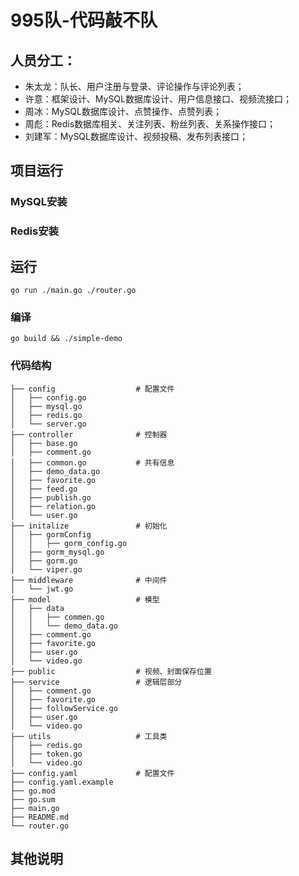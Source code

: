 # 995队-代码敲不队

## 人员分工：
- 朱太龙：队长、用户注册与登录、评论操作与评论列表；
- 许意：框架设计、MySQL数据库设计、用户信息接口、视频流接口；
- 周冰：MySQL数据库设计、点赞操作、点赞列表；
- 周彪：Redis数据库相关、关注列表、粉丝列表、关系操作接口；
- 刘建军：MySQL数据库设计、视频投稿、发布列表接口；


## 项目运行
### MySQL安装
### Redis安装
## 运行
```shell
go run ./main.go ./router.go
```
### 编译
```shell
go build && ./simple-demo
```
### 代码结构
```text
├── config                  # 配置文件
│   ├── config.go
│   ├── mysql.go
│   ├── redis.go
│   └── server.go
├── controller              # 控制器
│   ├── base.go
│   ├── comment.go
│   ├── common.go           # 共有信息
│   ├── demo_data.go
│   ├── favorite.go
│   ├── feed.go
│   ├── publish.go
│   ├── relation.go
│   └── user.go
├── initalize               # 初始化
│   ├── gormConfig
│   │   ├── gorm_config.go
│   ├── gorm_mysql.go
│   ├── gorm.go
│   └── viper.go
├── middleware              # 中间件
│   └── jwt.go
├── model                   # 模型
│   ├── data
│   │   ├── commen.go
│   │   └── demo_data.go
│   ├── comment.go
│   ├── favorite.go
│   ├── user.go
│   └── video.go
├── public                  # 视频、封面保存位置
├── service                 # 逻辑层部分
│   ├── comment.go
│   ├── favorite.go
│   ├── followService.go
│   ├── user.go
│   └── video.go
├── utils                   # 工具类
│   ├── redis.go
│   ├── token.go
│   └── video.go
├── config.yaml             # 配置文件
├── config.yaml.example
├── go.mod
├── go.sum
├── main.go
├── README.md
└── router.go
```

## 其他说明